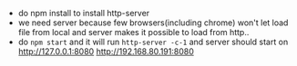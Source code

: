 - do npm install to install http-server
- we need server because few browsers(including chrome) won't let load file from local and server makes it possible to load from http..
- do `npm start` and it will run `http-server -c-1` and server should start on 
  http://127.0.0.1:8080
  http://192.168.80.191:8080